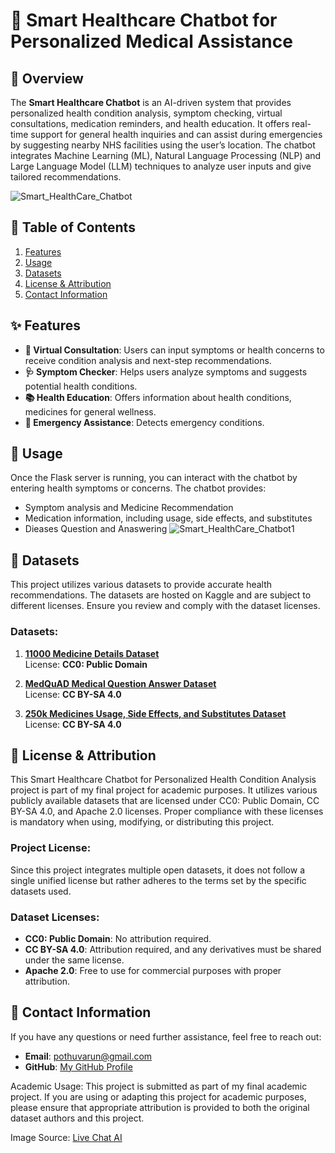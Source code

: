 # 🏥 **Smart Healthcare Chatbot** for Personalized Medical Assistance

## 🚀 Overview
The **Smart Healthcare Chatbot** is an AI-driven system that provides personalized health condition analysis, symptom checking, virtual consultations, medication reminders, and health education. It offers real-time support for general health inquiries and can assist during emergencies by suggesting nearby NHS facilities using the user’s location. The chatbot integrates Machine Learning (ML), Natural Language Processing (NLP) and Large Language Model (LLM) techniques to analyze user inputs and give tailored recommendations.

![Smart_HealthCare_Chatbot](https://drive.google.com/uc?id=1e9l881IAC7H3flLam8fjbGiC9dGfiv_5)

## 📑 Table of Contents
1. [Features](#-features)
2. [Usage](#-usage)
3. [Datasets](#-datasets)
4. [License & Attribution](#-license--attribution)
5. [Contact Information](#-contact-information)

## ✨ Features
- **🤖 Virtual Consultation**: Users can input symptoms or health concerns to receive condition analysis and next-step recommendations.
- **🩺 Symptom Checker**: Helps users analyze symptoms and suggests potential health conditions.
- **📚 Health Education**: Offers information about health conditions, medicines for general wellness.
- **🚨 Emergency Assistance**: Detects emergency conditions.



## 🚀 Usage
Once the Flask server is running, you can interact with the chatbot by entering health symptoms or concerns. The chatbot provides:
- Symptom analysis and Medicine Recommendation
- Medication information, including usage, side effects, and substitutes
- Dieases Question and Anaswering
![Smart_HealthCare_Chatbot1](https://drive.google.com/uc?id=1pHuY-uZXCOfoc19Oqq3dIqeUAih2QFWI)

## 📂 Datasets
This project utilizes various datasets to provide accurate health recommendations. The datasets are hosted on Kaggle and are subject to different licenses. Ensure you review and comply with the dataset licenses.

### Datasets:
1. **[11000 Medicine Details Dataset](https://www.kaggle.com/datasets/singhnavjot2062001/11000-medicine-details)**  
   License: **CC0: Public Domain**

2. **[MedQuAD Medical Question Answer Dataset](https://www.kaggle.com/datasets/pythonafroz/medquad-medical-question-answer-for-ai-research/data)**  
   License: **CC BY-SA 4.0**

3. **[250k Medicines Usage, Side Effects, and Substitutes Dataset](https://www.kaggle.com/datasets/shudhanshusingh/250k-medicines-usage-side-effects-and-substitutes)**  
   License: **CC BY-SA 4.0**


## 📄 License & Attribution
This Smart Healthcare Chatbot for Personalized Health Condition Analysis project is part of my final project for academic purposes. It utilizes various publicly available datasets that are licensed under CC0: Public Domain, CC BY-SA 4.0, and Apache 2.0 licenses. Proper compliance with these licenses is mandatory when using, modifying, or distributing this project.

### Project License:
Since this project integrates multiple open datasets, it does not follow a single unified license but rather adheres to the terms set by the specific datasets used.

### Dataset Licenses:
- **CC0: Public Domain**: No attribution required.
- **CC BY-SA 4.0**: Attribution required, and any derivatives must be shared under the same license.
- **Apache 2.0**: Free to use for commercial purposes with proper attribution.

## 📧 Contact Information
If you have any questions or need further assistance, feel free to reach out:
- **Email**: pothuvarun@gmail.com
- **GitHub**: [My GitHub Profile](https://github.com/varunpothu)
  
Academic Usage:
This project is submitted as part of my final academic project. If you are using or adapting this project for academic purposes, please ensure that appropriate attribution is provided to both the original dataset authors and this project.

Image Source: [Live Chat AI](https://livechatai.com/blog/how-to-use-ai-chatbots-for-healthcare)
